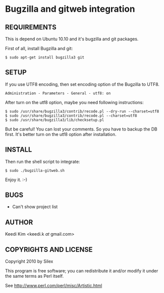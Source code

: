 Bugzilla and gitweb integration
================================

REQUIREMENTS
-------------

This is depend on Ubuntu 10.10 and it's bugzilla and git packages.

First of all, install Bugzilla and git:

    $ sudo apt-get install bugzilla3 git



SETUP
------

If you use UTF8 encoding, then set encoding option of the Bugzilla to UTF8.

    Administration - Parameters - General - utf8: on

After turn on the utf8 option, maybe you need following instructions:

    $ sudo /usr/share/bugzilla3/contrib/recode.pl --dry-run --charset=utf8
    $ sudo /usr/share/bugzilla3/contrib/recode.pl --charset=utf8
    $ sudo /usr/share/bugzilla3/lib/checksetup.pl

But be careful! You can lost your comments.
So you have to backup the DB first.
It's better turn on the utf8 option after installation.



INSTALL
--------

Then run the shell script to integrate:

    $ sudo ./bugzilla-gitweb.sh

Enjoy it. :-)



BUGS
-----

* Can't show project list



AUTHOR
-------

Keedi Kim <keedi.k _at_ gmail.com>



COPYRIGHTS AND LICENSE
-----------------------

Copyright 2010 by Silex

This program is free software; you can redistribute it and/or modify it under the same terms as Perl itself.

See http://www.perl.com/perl/misc/Artistic.html
